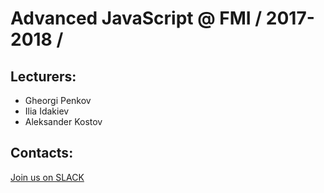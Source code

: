 # Advanced JavaScript @ FMI / 2017-2018 /

## Lecturers: 
* Gheorgi Penkov
* Ilia Idakiev
* Aleksander Kostov

## Contacts:

<a id="slack-link" href="https://fmijs.slack.com">Join us on SLACK
</a>